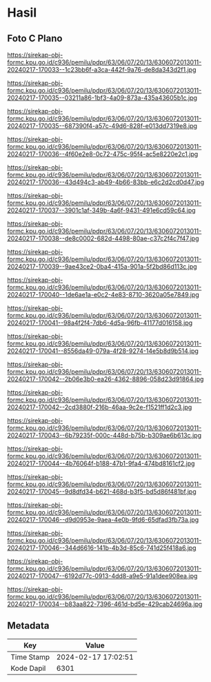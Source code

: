 # Hasil

## Foto C Plano

https://sirekap-obj-formc.kpu.go.id/c936/pemilu/pdpr/63/06/07/20/13/6306072013011-20240217-170033--1c23bb6f-a3ca-442f-9a76-de8da343d2f1.jpg

https://sirekap-obj-formc.kpu.go.id/c936/pemilu/pdpr/63/06/07/20/13/6306072013011-20240217-170035--03211a86-1bf3-4a09-873a-435a43605b1c.jpg

https://sirekap-obj-formc.kpu.go.id/c936/pemilu/pdpr/63/06/07/20/13/6306072013011-20240217-170035--687390f4-a57c-49d6-828f-e013dd7319e8.jpg

https://sirekap-obj-formc.kpu.go.id/c936/pemilu/pdpr/63/06/07/20/13/6306072013011-20240217-170036--4f60e2e8-0c72-475c-95f4-ac5e8220e2c1.jpg

https://sirekap-obj-formc.kpu.go.id/c936/pemilu/pdpr/63/06/07/20/13/6306072013011-20240217-170036--43d494c3-ab49-4b66-83bb-e6c2d2cd0d47.jpg

https://sirekap-obj-formc.kpu.go.id/c936/pemilu/pdpr/63/06/07/20/13/6306072013011-20240217-170037--3901c1af-349b-4a6f-9431-491e6cd59c64.jpg

https://sirekap-obj-formc.kpu.go.id/c936/pemilu/pdpr/63/06/07/20/13/6306072013011-20240217-170038--de8c0002-682d-4498-80ae-c37c2f4c7f47.jpg

https://sirekap-obj-formc.kpu.go.id/c936/pemilu/pdpr/63/06/07/20/13/6306072013011-20240217-170039--9ae43ce2-0ba4-415a-901a-5f2bd86d113c.jpg

https://sirekap-obj-formc.kpu.go.id/c936/pemilu/pdpr/63/06/07/20/13/6306072013011-20240217-170040--1de6ae1a-e0c2-4e83-8710-3620a05e7849.jpg

https://sirekap-obj-formc.kpu.go.id/c936/pemilu/pdpr/63/06/07/20/13/6306072013011-20240217-170041--98a4f2f4-7db6-4d5a-96fb-41177d016158.jpg

https://sirekap-obj-formc.kpu.go.id/c936/pemilu/pdpr/63/06/07/20/13/6306072013011-20240217-170041--8556da49-079a-4f28-9274-14e5b8d9b514.jpg

https://sirekap-obj-formc.kpu.go.id/c936/pemilu/pdpr/63/06/07/20/13/6306072013011-20240217-170042--2b06e3b0-ea26-4362-8896-058d23d91864.jpg

https://sirekap-obj-formc.kpu.go.id/c936/pemilu/pdpr/63/06/07/20/13/6306072013011-20240217-170042--2cd3880f-216b-46aa-9c2e-f1521ff1d2c3.jpg

https://sirekap-obj-formc.kpu.go.id/c936/pemilu/pdpr/63/06/07/20/13/6306072013011-20240217-170043--6b79235f-000c-448d-b75b-b309ae6b613c.jpg

https://sirekap-obj-formc.kpu.go.id/c936/pemilu/pdpr/63/06/07/20/13/6306072013011-20240217-170044--4b76064f-b188-47b1-9fa4-474bd8161cf2.jpg

https://sirekap-obj-formc.kpu.go.id/c936/pemilu/pdpr/63/06/07/20/13/6306072013011-20240217-170045--9d8dfd34-b621-468d-b3f5-bd5d86f481bf.jpg

https://sirekap-obj-formc.kpu.go.id/c936/pemilu/pdpr/63/06/07/20/13/6306072013011-20240217-170046--d9d0953e-9aea-4e0b-9fd6-65dfad3fb73a.jpg

https://sirekap-obj-formc.kpu.go.id/c936/pemilu/pdpr/63/06/07/20/13/6306072013011-20240217-170046--344d6616-141b-4b3d-85c6-741d25f418a6.jpg

https://sirekap-obj-formc.kpu.go.id/c936/pemilu/pdpr/63/06/07/20/13/6306072013011-20240217-170047--6192d77c-0913-4dd8-a9e5-91a1dee908ea.jpg

https://sirekap-obj-formc.kpu.go.id/c936/pemilu/pdpr/63/06/07/20/13/6306072013011-20240217-170034--b83aa822-7396-461d-bd5e-429cab24696a.jpg


## Metadata

| Key        | Value               |
| ---------- | ------------------- |
| Time Stamp | 2024-02-17 17:02:51 |
| Kode Dapil | 6301                |



